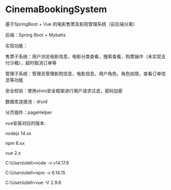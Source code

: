 # CinemaBookingSystem
基于SpringBoot + Vue 的电影售票及影院管理系统（前后端分离）

后端：Spring Boot + Mybatis

实现功能：

售票子系统：用户浏览电影信息，电影分类查看，搜索查看，购票操作（未实现支付沙箱），超时取消订单等

管理子系统：管理员管理影院信息，电影信息，用户角色，角色权限，查看订单信息等功能

安全校验：使用shiro安全框架进行用户请求过滤，密码加密

数据库连接池：druid

分页插件：pageHelper


vue安装对应的版本:

nodejs 14.xx

npm 6.xx

vue 2.x

C:\Users\dell>node -v
v14.17.6

C:\Users\dell>npm -v
6.14.15

C:\Users\dell>vue -V
2.9.6
